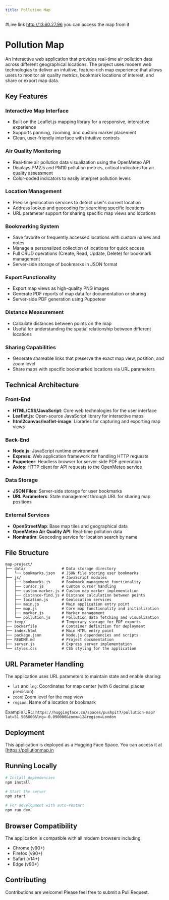 ```yaml
---
title: Pollution Map
---
```

#Live link
http://13.60.27.96
you can access the map from it

# Pollution Map

An interactive web application that provides real-time air pollution data across different geographical locations. The project uses modern web technologies to deliver an intuitive, feature-rich map experience that allows users to monitor air quality metrics, bookmark locations of interest, and share or export map data.

## Key Features

### Interactive Map Interface
- Built on the Leaflet.js mapping library for a responsive, interactive experience
- Supports panning, zooming, and custom marker placement
- Clean, user-friendly interface with intuitive controls

### Air Quality Monitoring
- Real-time air pollution data visualization using the OpenMeteo API
- Displays PM2.5 and PM10 pollution metrics, critical indicators for air quality assessment
- Color-coded indicators to easily interpret pollution levels

### Location Management
- Precise geolocation services to detect user's current location
- Address lookup and geocoding for searching specific locations
- URL parameter support for sharing specific map views and locations

### Bookmarking System
- Save favorite or frequently accessed locations with custom names and notes
- Manage a personalized collection of locations for quick access
- Full CRUD operations (Create, Read, Update, Delete) for bookmark management
- Server-side storage of bookmarks in JSON format

### Export Functionality
- Export map views as high-quality PNG images
- Generate PDF reports of map data for documentation or sharing
- Server-side PDF generation using Puppeteer

### Distance Measurement
- Calculate distances between points on the map
- Useful for understanding the spatial relationship between different locations

### Sharing Capabilities
- Generate shareable links that preserve the exact map view, position, and zoom level
- Share maps with specific bookmarked locations via URL parameters

## Technical Architecture

### Front-End
- **HTML/CSS/JavaScript**: Core web technologies for the user interface
- **Leaflet.js**: Open-source JavaScript library for interactive maps
- **html2canvas/leaflet-image**: Libraries for capturing and exporting map views

### Back-End
- **Node.js**: JavaScript runtime environment
- **Express**: Web application framework for handling HTTP requests
- **Puppeteer**: Headless browser for server-side PDF generation
- **Axios**: HTTP client for API requests to the OpenMeteo service

### Data Storage
- **JSON Files**: Server-side storage for user bookmarks
- **URL Parameters**: State management through URL for sharing map positions

### External Services
- **OpenStreetMap**: Base map tiles and geographical data
- **OpenMeteo Air Quality API**: Real-time pollution data
- **Nominatim**: Geocoding service for location search by name

## File Structure

```
map-project/
├── data/                # Data storage directory
│   └── bookmarks.json   # JSON file storing user bookmarks
├── js/                  # JavaScript modules
│   ├── bookmarks.js     # Bookmark management functionality
│   ├── cursor.js        # Custom cursor handling
│   ├── custom-marker.js # Custom map marker implementation
│   ├── distance-find.js # Distance calculation between points
│   ├── location.js      # Geolocation services
│   ├── main.js          # Main application entry point
│   ├── map.js           # Core map functionality and initialization
│   ├── marker.js        # Marker management
│   └── pollution.js     # Pollution data fetching and visualization
├── temp/                # Temporary storage for PDF exports
├── Dockerfile           # Container definition for deployment
├── index.html           # Main HTML entry point
├── package.json         # Node.js dependencies and scripts
├── README.md            # Project documentation
├── server.js            # Express server implementation
└── styles.css           # CSS styling for the application
```

## URL Parameter Handling
The application uses URL parameters to maintain state and enable sharing:
- `lat` and `lng`: Coordinates for map center (with 6 decimal places precision)
- `zoom`: Zoom level for the map view
- `region`: Name of a location or bookmark

Example URL: `https://huggingface.co/spaces/pushpit7/pollution-map?lat=51.505000&lng=-0.090000&zoom=12&region=London`

## Deployment

This application is deployed as a Hugging Face Space. You can access it at [https://pollutionmap.in

## Running Locally

```bash
# Install dependencies
npm install

# Start the server
npm start

# For development with auto-restart
npm run dev
```

## Browser Compatibility

The application is compatible with all modern browsers including:
- Chrome (v90+)
- Firefox (v90+)
- Safari (v14+)
- Edge (v90+)

## Contributing

Contributions are welcome! Please feel free to submit a Pull Request.
